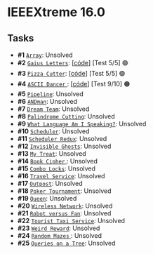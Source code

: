 # IEEEXtreme 16.0

## Tasks

- **#1** [`Array`](https://csacademy.com/contest/ieeextreme-practice/task/array): Unsolved
- **#2** [`Gaius Letters`](https://csacademy.com/contest/ieeextreme-practice/task/gaius-letters): [[códe](2%20-%20Gaius%20Letters/2.cpp)] [Test 5/5] :green_circle:
- **#3** [`Pizza Cutter`](https://csacademy.com/contest/ieeextreme-practice/task/pizza-cutter): [[códe](3%20-%20Pizza%20Cutter/3.cpp)] [Test 5/5] :green_circle:
- **#4** [`ASCII Dancer` ](https://csacademy.com/contest/ieeextreme-practice/task/ascii-dancer): [[códe](4%20-%20ASCII%20Dancer/4.cpp)] [Test 9/10] :orange_circle:
- **#5** [`Pipeline`](https://csacademy.com/contest/ieeextreme-practice/task/pipeline): Unsolved
- **#6** [`ANDman`](https://csacademy.com/contest/ieeextreme-practice/task/andman): Unsolved
- **#7** [`Dream Team`](https://csacademy.com/contest/ieeextreme-practice/task/dream-team): Unsolved
- **#8** [`Palindrome Cutting`](https://csacademy.com/contest/ieeextreme-practice/task/palindrome-cutting): Unsolved
- **#9** [`What Language Am I Speaking?`](https://csacademy.com/contest/ieeextreme-practice/task/what-language-am-i-speaking): Unsolved
- **#10** [`Scheduler`](https://csacademy.com/contest/ieeextreme-practice/task/scheduler): Unsolved
- **#11** [`Scheduler Redux`](https://csacademy.com/contest/ieeextreme-practice/task/scheduler-redux): Unsolved
- **#12** [`Invisible Ghosts`](https://csacademy.com/contest/ieeextreme-practice/task/invisible-ghosts): Unsolved
- **#13** [`My Treat`](https://csacademy.com/contest/ieeextreme-practice/task/my-treat): Unsolved
- **#14** [`Book Cipher` ](https://csacademy.com/contest/ieeextreme-practice/task/book-cipher): Unsolved
- **#15** [`Combo Locks`](https://csacademy.com/contest/ieeextreme-practice/task/combo-locks): Unsolved
- **#16** [`Travel Service`](https://csacademy.com/contest/ieeextreme-practice/task/travel-service): Unsolved
- **#17** [`Outpost`](https://csacademy.com/contest/ieeextreme-practice/task/outpost): Unsolved
- **#18** [`Poker Tournament`](https://csacademy.com/contest/ieeextreme-practice/task/poker-tournament): Unsolved
- **#19** [`Queen`](https://csacademy.com/contest/ieeextreme-practice/task/queen): Unsolved
- **#20** [`Wireless Network`](https://csacademy.com/contest/ieeextreme-practice/task/wireless-network): Unsolved
- **#21** [`Robot versus Fan`](https://csacademy.com/contest/ieeextreme-practice/task/robot-versus-fan): Unsolved
- **#22** [`Tourist Taxi Service`](https://csacademy.com/contest/ieeextreme-practice/task/tourist-taxi-service): Unsolved
- **#23** [`Weird Reward`](https://csacademy.com/contest/ieeextreme-practice/task/weird-reward): Unsolved
- **#24** [`Random Mazes` ](https://csacademy.com/contest/ieeextreme-practice/task/random-mazes): Unsolved
- **#25** [`Queries on a Tree`](https://csacademy.com/contest/ieeextreme-practice/task/queries-on-a-tree): Unsolved